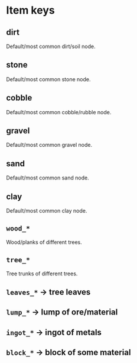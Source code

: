 # Item keys

## dirt

Default/most common dirt/soil node.

## stone

Default/most common stone node.

## cobble

Default/most common cobble/rubble node.

## gravel

Default/most common gravel node.

## sand

Default/most common sand node.

## clay

Default/most common clay node.

## `wood_*`

Wood/planks of different trees.

## `tree_*`

Tree trunks of different trees.

## `leaves_*`            -> tree leaves

## `lump_*`              -> lump of ore/material

## `ingot_*`             -> ingot of metals

## `block_*`             -> block of some material

